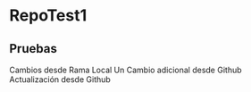 # RepoTest1
Pruebas
----
Cambios desde Rama Local
Un Cambio adicional desde Github
Actualización desde Github

